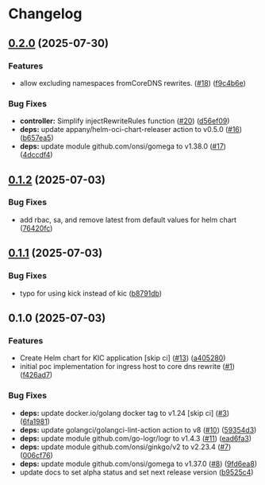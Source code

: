 # Changelog

## [0.2.0](https://github.com/pelotech/kic/compare/v0.1.2...v0.2.0) (2025-07-30)


### Features

* allow excluding namespaces fromCoreDNS rewrites. ([#18](https://github.com/pelotech/kic/issues/18)) ([f9c4b6e](https://github.com/pelotech/kic/commit/f9c4b6e7cb323a4a8a93d92ee7068ec662689d61))


### Bug Fixes

* **controller:** Simplify injectRewriteRules function ([#20](https://github.com/pelotech/kic/issues/20)) ([d56ef09](https://github.com/pelotech/kic/commit/d56ef09c8efd62e380fa5f393fca28855c8933e2))
* **deps:** update appany/helm-oci-chart-releaser action to v0.5.0 ([#16](https://github.com/pelotech/kic/issues/16)) ([b657ea5](https://github.com/pelotech/kic/commit/b657ea5f98b64263ddd58510672d42bbb98124f2))
* **deps:** update module github.com/onsi/gomega to v1.38.0 ([#17](https://github.com/pelotech/kic/issues/17)) ([4dccdf4](https://github.com/pelotech/kic/commit/4dccdf4f45227a01891623bf93dff2bb5fc6ddcb))

## [0.1.2](https://github.com/pelotech/kic/compare/v0.1.1...v0.1.2) (2025-07-03)


### Bug Fixes

* add rbac, sa, and remove latest from default values for helm chart ([76420fc](https://github.com/pelotech/kic/commit/76420fc1d32b73ef092ee8024887e0970b858a92))

## [0.1.1](https://github.com/pelotech/kic/compare/v0.1.0...v0.1.1) (2025-07-03)


### Bug Fixes

* typo for using kick instead of kic ([b8791db](https://github.com/pelotech/kic/commit/b8791db1bdfabf9286f20bf1b6a8b792819b6192))

## 0.1.0 (2025-07-03)


### Features

* Create Helm chart for KIC application [skip ci] ([#13](https://github.com/pelotech/kic/issues/13)) ([a405280](https://github.com/pelotech/kic/commit/a405280c6b36998fce678ab10af6636ca45e4fce))
* initial poc implementation for ingress host to core dns rewrite ([#1](https://github.com/pelotech/kic/issues/1)) ([f426ad7](https://github.com/pelotech/kic/commit/f426ad7cc287c4affeff0aaf0b5f6654dab146e0))


### Bug Fixes

* **deps:** update docker.io/golang docker tag to v1.24 [skip ci] ([#3](https://github.com/pelotech/kic/issues/3)) ([6fa1981](https://github.com/pelotech/kic/commit/6fa1981ae0c36c3a1658949dbe225ba50387d7d1))
* **deps:** update golangci/golangci-lint-action action to v8 ([#10](https://github.com/pelotech/kic/issues/10)) ([59354d3](https://github.com/pelotech/kic/commit/59354d3c7430c7e7a19586ec2396db60ec2c7e0b))
* **deps:** update module github.com/go-logr/logr to v1.4.3 ([#11](https://github.com/pelotech/kic/issues/11)) ([ead6fa3](https://github.com/pelotech/kic/commit/ead6fa3d41dbadc920721cfedaa47b3080221f38))
* **deps:** update module github.com/onsi/ginkgo/v2 to v2.23.4 ([#7](https://github.com/pelotech/kic/issues/7)) ([006cf76](https://github.com/pelotech/kic/commit/006cf76d1ad116586946bfc37c3c6611be825bf7))
* **deps:** update module github.com/onsi/gomega to v1.37.0 ([#8](https://github.com/pelotech/kic/issues/8)) ([9fd6ea8](https://github.com/pelotech/kic/commit/9fd6ea8f4da253432f3a19ab441e72b8f5d77b16))
* update docs to set alpha status and set next release version ([b9525c4](https://github.com/pelotech/kic/commit/b9525c421508b2da2e7bdcd56278e71c86731922))
